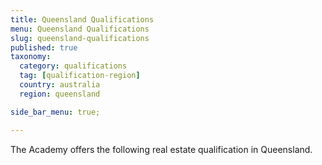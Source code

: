 ```yaml
---
title: Queensland Qualifications
menu: Queensland Qualifications
slug: queensland-qualifications
published: true
taxonomy:
  category: qualifications
  tag: [qualification-region]
  country: australia
  region: queensland

side_bar_menu: true;

---
```


The Academy offers the following real estate qualification in Queensland.
